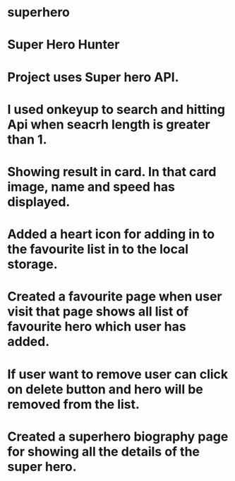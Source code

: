 # superhero
# Super Hero Hunter
# Project uses Super hero API.
# I used onkeyup to search and hitting Api when seacrh length is greater than 1. 
# Showing result in card. In that card image, name and speed has displayed.
# Added a heart icon for adding in to the favourite list in to the local storage.
# Created a favourite page when user visit that page shows all list of favourite hero which user has added.
# If user want to remove user can click on delete button and hero will be removed from the list.
# Created a superhero biography page for showing all the details of the super hero.
